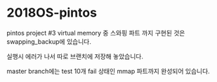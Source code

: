 # 2018OS-pintos

pintos project #3 virtual memory 중 스와핑 파트 까지 구현된 것은 swapping_backup에 있습니다.

실행시 에러가 나서 따로 브랜치에 저장해 놓았습니다.

master branch에는 test 10개 fail 상태인 mmap 파트까지 완성되어 있습니다.

